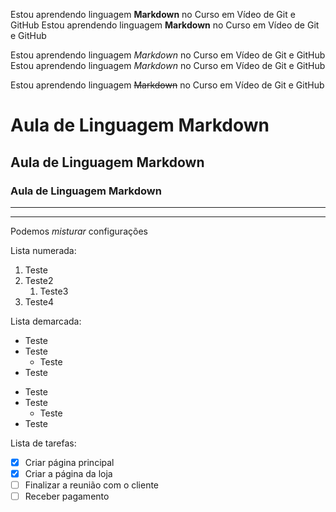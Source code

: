 <!-- Negrito -->
Estou aprendendo linguagem **Markdown** no Curso em Vídeo de Git e GitHub
Estou aprendendo linguagem __Markdown__ no Curso em Vídeo de Git e GitHub

<!-- Italico -->
Estou aprendendo linguagem *Markdown* no Curso em Vídeo de Git e GitHub
Estou aprendendo linguagem _Markdown_ no Curso em Vídeo de Git e GitHub

<!-- Riscado -->
Estou aprendendo linguagem ~~Markdown~~ no Curso em Vídeo de Git e GitHub

<!-- Títulos -->
# Aula de Linguagem Markdown
## Aula de Linguagem Markdown
### Aula de Linguagem Markdown

<!-- Linhas -->
---
***

Podemos _*misturar*_ configurações

Lista numerada:
1. Teste
1. Teste2
   1. Teste3 <!-- Sub-item (3 espaços) -->
1. Teste4


Lista demarcada:
* Teste
* Teste
   * Teste
* Teste

- Teste
- Teste
   - Teste
- Teste

Lista de tarefas:

- [x] Criar página principal <!-- Tarefas marcadas -->
- [x] Criar a página da loja <!-- Tarefas marcadas -->
- [ ] Finalizar a reunião com o cliente
- [ ] Receber pagamento